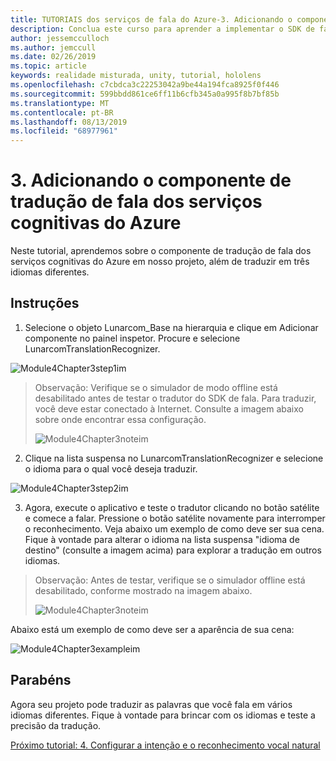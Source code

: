 ```yaml
---
title: TUTORIAIS dos serviços de fala do Azure-3. Adicionando o componente de tradução de fala dos serviços cognitivas do Azure
description: Conclua este curso para aprender a implementar o SDK de fala do Azure em um aplicativo de realidade misturada.
author: jessemcculloch
ms.author: jemccull
ms.date: 02/26/2019
ms.topic: article
keywords: realidade misturada, unity, tutorial, hololens
ms.openlocfilehash: c7cbdca3c22253042a9be44a194fca8925f0f446
ms.sourcegitcommit: 599bbdd861ce6ff11b6cfb345a0a995f8b7bf85b
ms.translationtype: MT
ms.contentlocale: pt-BR
ms.lasthandoff: 08/13/2019
ms.locfileid: "68977961"
---
```

# <a name="3-adding-the-azure-cognitive-services-speech-translation-component"></a>3. Adicionando o componente de tradução de fala dos serviços cognitivas do Azure

Neste tutorial, aprendemos sobre o componente de tradução de fala dos serviços cognitivas do Azure em nosso projeto, além de traduzir em três idiomas diferentes. 

## <a name="instructions"></a>Instruções

1. Selecione o objeto Lunarcom_Base na hierarquia e clique em Adicionar componente no painel inspetor. Procure e selecione LunarcomTranslationRecognizer.

![Module4Chapter3step1im](images/module4chapter3step1im.PNG)

> Observação: Verifique se o simulador de modo offline está desabilitado antes de testar o tradutor do SDK de fala. Para traduzir, você deve estar conectado à Internet. Consulte a imagem abaixo sobre onde encontrar essa configuração. 
>
> ![Module4Chapter3noteim](images/module4chapter3noteim.PNG)

2. Clique na lista suspensa no LunarcomTranslationRecognizer e selecione o idioma para o qual você deseja traduzir.

![Module4Chapter3step2im](images/module4chapter3step2im.PNG)

3. Agora, execute o aplicativo e teste o tradutor clicando no botão satélite e comece a falar. Pressione o botão satélite novamente para interromper o reconhecimento. Veja abaixo um exemplo de como deve ser sua cena. Fique à vontade para alterar o idioma na lista suspensa "idioma de destino" (consulte a imagem acima) para explorar a tradução em outros idiomas.

> Observação: Antes de testar, verifique se o simulador offline está desabilitado, conforme mostrado na imagem abaixo.
>
> ![Module4Chapter3noteim](images/module4chapter3noteim.PNG)

Abaixo está um exemplo de como deve ser a aparência de sua cena:

![Module4Chapter3exampleim](images/module4chapter3exampleim.PNG)

## <a name="congratulations"></a>Parabéns

Agora seu projeto pode traduzir as palavras que você fala em vários idiomas diferentes. Fique à vontade para brincar com os idiomas e teste a precisão da tradução. 

[Próximo tutorial: 4. Configurar a intenção e o reconhecimento vocal natural](mrlearning-speechSDK-ch4.md)

